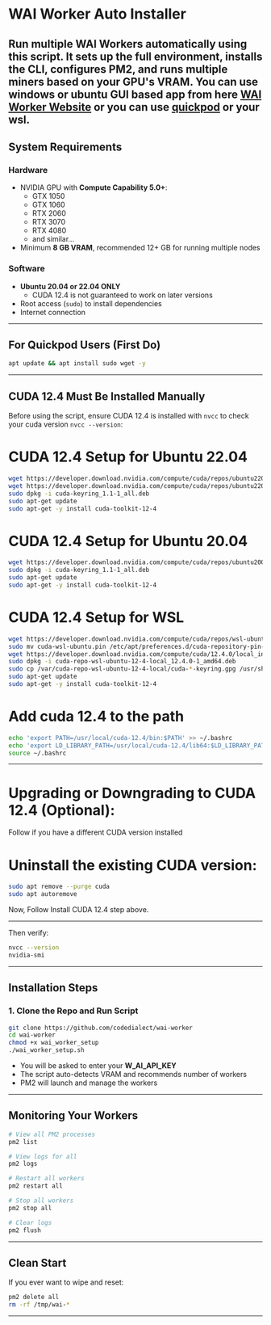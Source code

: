 # WAI Worker Auto Installer

Run multiple WAI Workers automatically using this script. It sets up the full environment, installs the CLI, configures PM2, and runs multiple miners based on your GPU's VRAM.
You can use windows or ubuntu GUI based app from here [WAI Worker Website](https://app.w.ai/download) or you can use [quickpod](https://console.quickpod.io?affiliate=bdb8136d-0278-42de-b16b-4153553bef5c) or your wsl.
---

## System Requirements

### Hardware
- NVIDIA GPU with **Compute Capability 5.0+**:
  - GTX 1050
  - GTX 1060
  - RTX 2060
  - RTX 3070
  - RTX 4080
  - and similar...
- Minimum **8 GB VRAM**, recommended 12+ GB for running multiple nodes

### Software
- **Ubuntu 20.04 or 22.04 ONLY**
  - CUDA 12.4 is not guaranteed to work on later versions
- Root access (`sudo`) to install dependencies
- Internet connection

---

## For Quickpod Users (First Do)
```bash
apt update && apt install sudo wget -y
```
---

## CUDA 12.4 Must Be Installed Manually 

Before using the script, ensure CUDA 12.4 is installed with `nvcc` to check your cuda version `nvcc --version`:

# CUDA 12.4 Setup for Ubuntu 22.04

```bash
wget https://developer.download.nvidia.com/compute/cuda/repos/ubuntu2204/x86_64/cuda-ubuntu2204.pin
wget https://developer.download.nvidia.com/compute/cuda/repos/ubuntu2204/x86_64/cuda-keyring_1.1-1_all.deb
sudo dpkg -i cuda-keyring_1.1-1_all.deb
sudo apt-get update
sudo apt-get -y install cuda-toolkit-12-4
```

# CUDA 12.4 Setup for Ubuntu 20.04
```bash
wget https://developer.download.nvidia.com/compute/cuda/repos/ubuntu2004/x86_64/cuda-keyring_1.1-1_all.deb
sudo dpkg -i cuda-keyring_1.1-1_all.deb
sudo apt-get update
sudo apt-get -y install cuda-toolkit-12-4
```

# CUDA 12.4 Setup for WSL
```bash
wget https://developer.download.nvidia.com/compute/cuda/repos/wsl-ubuntu/x86_64/cuda-wsl-ubuntu.pin
sudo mv cuda-wsl-ubuntu.pin /etc/apt/preferences.d/cuda-repository-pin-600
wget https://developer.download.nvidia.com/compute/cuda/12.4.0/local_installers/cuda-repo-wsl-ubuntu-12-4-local_12.4.0-1_amd64.deb
sudo dpkg -i cuda-repo-wsl-ubuntu-12-4-local_12.4.0-1_amd64.deb
sudo cp /var/cuda-repo-wsl-ubuntu-12-4-local/cuda-*-keyring.gpg /usr/share/keyrings/
sudo apt-get update
sudo apt-get -y install cuda-toolkit-12-4
```

# Add cuda 12.4 to the path
```bash
echo 'export PATH=/usr/local/cuda-12.4/bin:$PATH' >> ~/.bashrc
echo 'export LD_LIBRARY_PATH=/usr/local/cuda-12.4/lib64:$LD_LIBRARY_PATH' >> ~/.bashrc
source ~/.bashrc
```

---

# Upgrading or Downgrading to CUDA 12.4 (Optional):
Follow if you have a different CUDA version installed

# Uninstall the existing CUDA version:
```bash
sudo apt remove --purge cuda
sudo apt autoremove
```
Now, Follow Install CUDA 12.4 step above.

---

Then verify:
```bash
nvcc --version
nvidia-smi
```

---

## Installation Steps

### 1. Clone the Repo and Run Script

```bash
git clone https://github.com/codedialect/wai-worker
cd wai-worker
chmod +x wai_worker_setup
./wai_worker_setup.sh
```

- You will be asked to enter your **W_AI_API_KEY**
- The script auto-detects VRAM and recommends number of workers
- PM2 will launch and manage the workers

---

## Monitoring Your Workers

```bash
# View all PM2 processes
pm2 list

# View logs for all
pm2 logs

# Restart all workers
pm2 restart all

# Stop all workers
pm2 stop all

# Clear logs
pm2 flush
```

---

## Clean Start

If you ever want to wipe and reset:

```bash
pm2 delete all
rm -rf /tmp/wai-*
```

---
